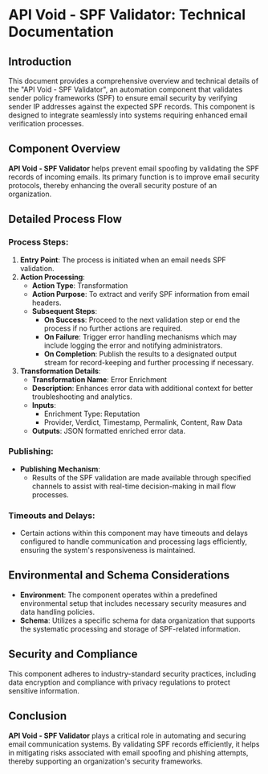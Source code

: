 # API Void - SPF Validator: Technical Documentation

## Introduction

This document provides a comprehensive overview and technical details of the "API Void - SPF Validator", an automation component that validates sender policy frameworks (SPF) to ensure email security by verifying sender IP addresses against the expected SPF records. This component is designed to integrate seamlessly into systems requiring enhanced email verification processes.

## Component Overview

**API Void - SPF Validator** helps prevent email spoofing by validating the SPF records of incoming emails. Its primary function is to improve email security protocols, thereby enhancing the overall security posture of an organization.

## Detailed Process Flow

### Process Steps:
1. **Entry Point**: The process is initiated when an email needs SPF validation.
2. **Action Processing**:
    - **Action Type**: Transformation
    - **Action Purpose**: To extract and verify SPF information from email headers.
    - **Subsequent Steps**:
        - **On Success**: Proceed to the next validation step or end the process if no further actions are required.
        - **On Failure**: Trigger error handling mechanisms which may include logging the error and notifying administrators.
        - **On Completion**: Publish the results to a designated output stream for record-keeping and further processing if necessary.
3. **Transformation Details**:
    - **Transformation Name**: Error Enrichment
    - **Description**: Enhances error data with additional context for better troubleshooting and analytics.
    - **Inputs**:
        - Enrichment Type: Reputation
        - Provider, Verdict, Timestamp, Permalink, Content, Raw Data
    - **Outputs**: JSON formatted enriched error data.

### Publishing:
- **Publishing Mechanism**:
    - Results of the SPF validation are made available through specified channels to assist with real-time decision-making in mail flow processes.

### Timeouts and Delays:
- Certain actions within this component may have timeouts and delays configured to handle communication and processing lags efficiently, ensuring the system's responsiveness is maintained.

## Environmental and Schema Considerations
- **Environment**: The component operates within a predefined environmental setup that includes necessary security measures and data handling policies.
- **Schema**: Utilizes a specific schema for data organization that supports the systematic processing and storage of SPF-related information.

## Security and Compliance
This component adheres to industry-standard security practices, including data encryption and compliance with privacy regulations to protect sensitive information.

## Conclusion

**API Void - SPF Validator** plays a critical role in automating and securing email communication systems. By validating SPF records efficiently, it helps in mitigating risks associated with email spoofing and phishing attempts, thereby supporting an organization's security frameworks.

